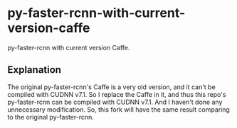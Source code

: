 # py-faster-rcnn-with-current-version-caffe
py-faster-rcnn with current version Caffe.

<h2>Explanation</h2>

The original py-faster-rcnn's Caffe is a very old version, and it can't be compiled with CUDNN v7.1.
So I replace the Caffe in it, and thus this repo's py-faster-rcnn can be compiled with CUDNN v7.1. 
And I haven't done any unnecessary modification. So, this fork will have the same result 
comparing to the original py-faster-rcnn.
